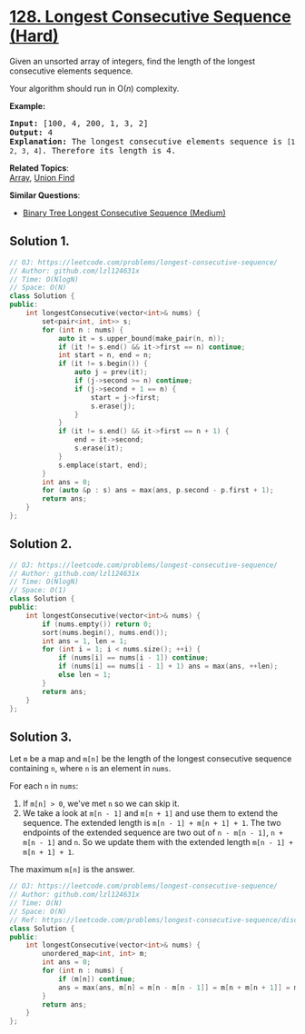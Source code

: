 # [128. Longest Consecutive Sequence (Hard)](https://leetcode.com/problems/longest-consecutive-sequence/)

<p>Given an unsorted array of integers, find the length of the longest consecutive elements sequence.</p>

<p>Your algorithm should run in O(<em>n</em>) complexity.</p>

<p><strong>Example:</strong></p>

<pre><strong>Input:</strong>&nbsp;[100, 4, 200, 1, 3, 2]
<strong>Output:</strong> 4
<strong>Explanation:</strong> The longest consecutive elements sequence is <code>[1, 2, 3, 4]</code>. Therefore its length is 4.
</pre>


**Related Topics**:  
[Array](https://leetcode.com/tag/array/), [Union Find](https://leetcode.com/tag/union-find/)

**Similar Questions**:
* [Binary Tree Longest Consecutive Sequence (Medium)](https://leetcode.com/problems/binary-tree-longest-consecutive-sequence/)

## Solution 1.

```cpp
// OJ: https://leetcode.com/problems/longest-consecutive-sequence/
// Author: github.com/lzl124631x
// Time: O(NlogN)
// Space: O(N)
class Solution {
public:
    int longestConsecutive(vector<int>& nums) {
        set<pair<int, int>> s;
        for (int n : nums) {
            auto it = s.upper_bound(make_pair(n, n));
            if (it != s.end() && it->first == n) continue; 
            int start = n, end = n;
            if (it != s.begin()) {
                auto j = prev(it);
                if (j->second >= n) continue;
                if (j->second + 1 == n) {
                    start = j->first;
                    s.erase(j);
                }
            }
            if (it != s.end() && it->first == n + 1) {
                end = it->second;
                s.erase(it);
            }
            s.emplace(start, end);
        }
        int ans = 0;
        for (auto &p : s) ans = max(ans, p.second - p.first + 1);
        return ans;
    }
};
```

## Solution 2.

```cpp
// OJ: https://leetcode.com/problems/longest-consecutive-sequence/
// Author: github.com/lzl124631x
// Time: O(NlogN)
// Space: O(1)
class Solution {
public:
    int longestConsecutive(vector<int>& nums) {
        if (nums.empty()) return 0;
        sort(nums.begin(), nums.end());
        int ans = 1, len = 1;
        for (int i = 1; i < nums.size(); ++i) {
            if (nums[i] == nums[i - 1]) continue;
            if (nums[i] == nums[i - 1] + 1) ans = max(ans, ++len);
            else len = 1;
        }
        return ans;
    }
};
```

## Solution 3.

Let `m` be a map and `m[n]` be the length of the longest consecutive sequence containing `n`, where `n` is an element in `nums`.

For each `n` in `nums`:
1. If `m[n] > 0`, we've met `n` so we can skip it.
1. We take a look at `m[n - 1]` and `m[n + 1]` and use them to extend the sequence. The extended length is `m[n - 1] + m[n + 1] + 1`. The two endpoints of the extended sequence are two out of `n - m[n - 1]`, `n + m[n - 1]` and `n`. So we update them with the extended length `m[n - 1] + m[n + 1] + 1`.

The maximum `m[n]` is the answer.

```cpp
// OJ: https://leetcode.com/problems/longest-consecutive-sequence/
// Author: github.com/lzl124631x
// Time: O(N)
// Space: O(N)
// Ref: https://leetcode.com/problems/longest-consecutive-sequence/discuss/41088/Possibly-shortest-cpp-solution-only-6-lines.
class Solution {
public:
    int longestConsecutive(vector<int>& nums) {
        unordered_map<int, int> m;
        int ans = 0;
        for (int n : nums) {
            if (m[n]) continue;
            ans = max(ans, m[n] = m[n - m[n - 1]] = m[n + m[n + 1]] = m[n - 1] + m[n + 1] + 1);
        }
        return ans;
    }
};
```